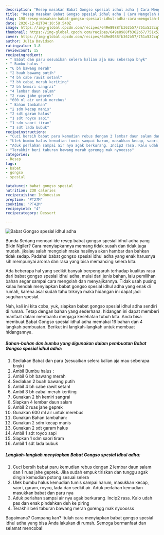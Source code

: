 ```yaml
---
description: "Resep masakan Babat Gongso spesial idhul adha | Cara Mengolah Babat Gongso spesial idhul adha Yang Enak Dan Lezat"
title: "Resep masakan Babat Gongso spesial idhul adha | Cara Mengolah Babat Gongso spesial idhul adha Yang Enak Dan Lezat"
slug: 198-resep-masakan-babat-gongso-spesial-idhul-adha-cara-mengolah-babat-gongso-spesial-idhul-adha-yang-enak-dan-lezat
date: 2020-12-02T04:10:58.540Z
image: https://img-global.cpcdn.com/recipes/649e8988fb362b57/751x532cq70/babat-gongso-spesial-idhul-adha-foto-resep-utama.jpg
thumbnail: https://img-global.cpcdn.com/recipes/649e8988fb362b57/751x532cq70/babat-gongso-spesial-idhul-adha-foto-resep-utama.jpg
cover: https://img-global.cpcdn.com/recipes/649e8988fb362b57/751x532cq70/babat-gongso-spesial-idhul-adha-foto-resep-utama.jpg
author: Julia Davidson
ratingvalue: 3.8
reviewcount: 15
recipeingredient:
- " Babat dan paru sesuaikan selera kalian aja mau seberapa bnyk"
- " Bumbu halus "
- "6 bh bawang merah"
- "2 buah bawang putih"
- "4 bh cabe rawit setanl"
- "3 bh cabai merah keriting"
- "2 bh kemiri sangrai"
- "4 lembar daun salam"
- "2 ruas jahe geprek"
- "600 ml air untuk merebus"
- " Bahan tambahan"
- "2 sdm kecap manis"
- "2 sdt garam halus"
- "1 sdt royco sapi"
- "1 sdm saori tiram"
- "1 sdt lada bubuk"
recipeinstructions:
- "Cuci bersih babat paru kemudian rebus dengan 2 lembar daun salam dan 1 ruas jahe geprek. Jika sudah empuk tiriskan dan tunggu agak dingin kemudian potong sesuai selera"
- "Ulek bumbu halus kemudian tumis sampai harum, masukkan kecap, saori, garam, royco, lada dan sedkit air. Aduk perlahan kemudian masukkan babat dan paru nya"
- "Aduk perlahan sampai air nya agak berkurang. Incip2 rasa. Kalo udah pas dan enak pindahkan deh ke piring"
- "Terakhir beri taburan bawang merah gorengg mak nyooosss"
categories:
- Resep
tags:
- babat
- gongso
- spesial

katakunci: babat gongso spesial 
nutrition: 238 calories
recipecuisine: Indonesian
preptime: "PT27M"
cooktime: "PT42M"
recipeyield: "4"
recipecategory: Dessert

---
```



![Babat Gongso spesial idhul adha](https://img-global.cpcdn.com/recipes/649e8988fb362b57/751x532cq70/babat-gongso-spesial-idhul-adha-foto-resep-utama.jpg)

Bunda Sedang mencari ide resep babat gongso spesial idhul adha yang Bikin Ngiler? Cara menyiapkannya memang tidak susah dan tidak juga mudah. jikalau salah mengolah maka hasilnya akan hambar dan bahkan tidak sedap. Padahal babat gongso spesial idhul adha yang enak harusnya sih mempunyai aroma dan rasa yang bisa memancing selera kita.



Ada beberapa hal yang sedikit banyak berpengaruh terhadap kualitas rasa dari babat gongso spesial idhul adha, mulai dari jenis bahan, lalu pemilihan bahan segar sampai cara mengolah dan menyajikannya. Tidak usah pusing kalau hendak menyiapkan babat gongso spesial idhul adha yang enak di rumah, karena asal sudah tahu triknya maka hidangan ini dapat jadi suguhan spesial.


Nah, kali ini kita coba, yuk, siapkan babat gongso spesial idhul adha sendiri di rumah. Tetap dengan bahan yang sederhana, hidangan ini dapat memberi manfaat dalam membantu menjaga kesehatan tubuh kita. Anda bisa membuat Babat Gongso spesial idhul adha memakai 16 bahan dan 4 langkah pembuatan. Berikut ini langkah-langkah untuk membuat hidangannya.

<!--inarticleads1-->

##### Bahan-bahan dan bumbu yang digunakan dalam pembuatan Babat Gongso spesial idhul adha:

1. Sediakan  Babat dan paru (sesuaikan selera kalian aja mau seberapa bnyk)
1. Ambil  Bumbu halus :
1. Ambil 6 bh bawang merah
1. Sediakan 2 buah bawang putih
1. Ambil 4 bh cabe rawit setanl
1. Ambil 3 bh cabai merah keriting
1. Gunakan 2 bh kemiri sangrai
1. Siapkan 4 lembar daun salam
1. Ambil 2 ruas jahe geprek
1. Gunakan 600 ml air untuk merebus
1. Gunakan  Bahan tambahan:
1. Gunakan 2 sdm kecap manis
1. Gunakan 2 sdt garam halus
1. Ambil 1 sdt royco sapi
1. Siapkan 1 sdm saori tiram
1. Ambil 1 sdt lada bubuk




<!--inarticleads2-->

##### Langkah-langkah menyiapkan Babat Gongso spesial idhul adha:

1. Cuci bersih babat paru kemudian rebus dengan 2 lembar daun salam dan 1 ruas jahe geprek. Jika sudah empuk tiriskan dan tunggu agak dingin kemudian potong sesuai selera
1. Ulek bumbu halus kemudian tumis sampai harum, masukkan kecap, saori, garam, royco, lada dan sedkit air. Aduk perlahan kemudian masukkan babat dan paru nya
1. Aduk perlahan sampai air nya agak berkurang. Incip2 rasa. Kalo udah pas dan enak pindahkan deh ke piring
1. Terakhir beri taburan bawang merah gorengg mak nyooosss




Bagaimana? Gampang kan? Itulah cara menyiapkan babat gongso spesial idhul adha yang bisa Anda lakukan di rumah. Semoga bermanfaat dan selamat mencoba!

